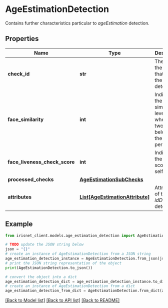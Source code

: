 # AgeEstimationDetection

Contains further characteristics particular to _ageEstimation_ detection.

## Properties

Name | Type | Description | Notes
------------ | ------------- | ------------- | -------------
**check_id** | **str** | The id of the check that lead to the detection | [optional] 
**face_similarity** | **int** | Indicates the similarity-level of whether two faces belong to the same person | [optional] 
**face_liveness_check_score** | **int** | Indicates the liveness score of the selfie image | [optional] 
**processed_checks** | [**AgeEstimationSubChecks**](AgeEstimationSubChecks.md) |  | [optional] 
**attributes** | [**List[AgeEstimationAttribute]**](AgeEstimationAttribute.md) | Attributes of the _idDocument_ detection. | [optional] 

## Example

```python
from irisnet_client.models.age_estimation_detection import AgeEstimationDetection

# TODO update the JSON string below
json = "{}"
# create an instance of AgeEstimationDetection from a JSON string
age_estimation_detection_instance = AgeEstimationDetection.from_json(json)
# print the JSON string representation of the object
print(AgeEstimationDetection.to_json())

# convert the object into a dict
age_estimation_detection_dict = age_estimation_detection_instance.to_dict()
# create an instance of AgeEstimationDetection from a dict
age_estimation_detection_from_dict = AgeEstimationDetection.from_dict(age_estimation_detection_dict)
```
[[Back to Model list]](../README.md#documentation-for-models) [[Back to API list]](../README.md#documentation-for-api-endpoints) [[Back to README]](../README.md)



